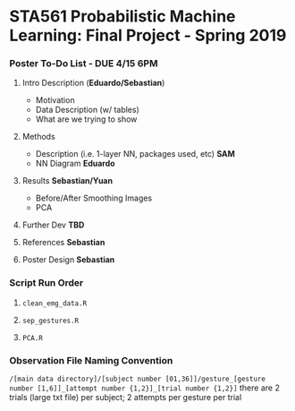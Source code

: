 # STA561 Probabilistic Machine Learning: Final Project - Spring 2019


### Poster To-Do List - DUE 4/15 6PM

1. Intro Description (**Eduardo/Sebastian**)
    - Motivation
    - Data Description (w/ tables)
    - What are we trying to show

2. Methods
    - Description (i.e. 1-layer NN, packages used, etc) **SAM**
    - NN Diagram **Eduardo**

3. Results **Sebastian/Yuan**
    - Before/After Smoothing Images
    - PCA

4. Further Dev **TBD**

5. References **Sebastian**

6. Poster Design **Sebastian**



### Script Run Order

1. `clean_emg_data.R`

2. `sep_gestures.R`

3. `PCA.R`


### Observation File Naming Convention

`/[main data directory]/[subject number [01,36]]/gesture_[gesture number [1,6]]_[attempt number {1,2}]_[trial number {1,2}]`
there are 2 trials (large txt file) per subject; 2 attempts per gesture per trial




